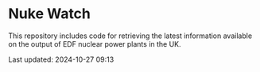 # Nuke Watch

This repository includes code for retrieving the latest information available on the output of EDF nuclear power plants in the UK.

Last updated: 2024-10-27 09:13